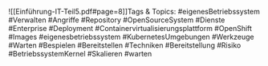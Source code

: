 
![[Einführung-IT-Teil5.pdf#page=8]]Tags & Topics:
   #eigenesBetriebssystem
   #Verwalten
   #Angriffe
   #Repository
   #OpenSourceSystem
   #Dienste
   #Enterprise
   #Deployment
   #Containervirtualisierungsplattform
   #OpenShift
   #Images
   #eigenesbetriebssystem
   #KubernetesUmgebungen
   #Werkzeuge
   #Warten
   #Bespielen
   #Bereitstellen
   #Techniken
   #Bereitstellung
   #Risiko
   #BetriebssystemKernel
   #Skalieren
   #warten